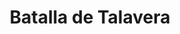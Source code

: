 ﻿---
title: "Batalla de Talavera"
permalink: periodes_465.html
layout: periode
dataInici: 1809-07-28
sidebar: periodes
pares:
  - id: 319
    title: "Guerra de la Independencia española"
    dataInici: "(1808-05-02)"
    dataFi: "(1814-04-17)"

fills:
jocsPrincipals:
jocsEscenaris:
jocsEpoca:
  - title: "Les Maréchaux IV: Joseph 1809"
    bggId: 199222
    escenari: "Talavera"

  - title: "España 20: Volume 2"
    bggId: 204659
    escenari: "Talavera"
    dataInici: 
    dataFi: 

jocsEpocaEscenaris:
---
